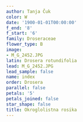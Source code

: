 ```yaml
---
author: Tanja Čuk
color: W
date: '1900-01-01T00:00:00'
f_end: '8'
f_start: '6'
family: Droseraceae
flower_type: B
image:
- M_G_2452.JPG
latin: Drosera rotundifolia
lead: M_G_2452.JPG
lead_sample: false
name: index
order: Drosera
parallel: false
petals: '5'
petals_joined: false
star_shape: false
title: Okroglolistna rosika
---
```


